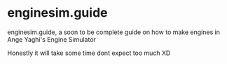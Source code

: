 # enginesim.guide

enginesim.guide, a soon to be complete guide on how to make engines in Ange Yaghi's Engine Simulator

Honestly it will take some time dont expect too much XD